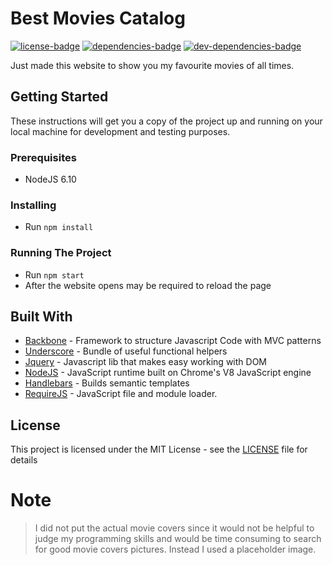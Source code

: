 # Best Movies Catalog

[![license-badge]][license]
[![dependencies-badge]][dependencies]
[![dev-dependencies-badge]][dev-dependencies]

Just made this website to show you my favourite movies of all times.

## Getting Started

These instructions will get you a copy of the project up and running on your local machine for 
development and testing purposes.

### Prerequisites

- NodeJS 6.10

### Installing

- Run `npm install`

### Running The Project

- Run `npm start`
- After the website opens may be required to reload the page

## Built With

* [Backbone](http://backbonejs.org/) - Framework to structure Javascript Code with MVC patterns
* [Underscore](http://underscorejs.org/) - Bundle of useful functional helpers
* [Jquery](https://jquery.com/) - Javascript lib that makes easy working with DOM
* [NodeJS](https://nodejs.org/) - JavaScript runtime built on Chrome's V8 JavaScript engine
* [Handlebars](http://handlebarsjs.com/) - Builds semantic templates
* [RequireJS](http://requirejs.org/) - JavaScript file and module loader.


## License

This project is licensed under the MIT License - see the 
[LICENSE][license] file for details

[license]: https://github.com/limaneto/node-study/blob/master/LICENSE
[license-badge]: https://img.shields.io/github/license/limaneto/backbone-study.svg
[dependencies-badge]: https://david-dm.org/limaneto/backbone-study.svg
[dependencies]: https://david-dm.org/limaneto/backbone-study.svg
[dev-dependencies-badge]: https://david-dm.org/limaneto/backbone-study/dev-status.svg
[dev-dependencies]: https://david-dm.org/limaneto/backbone-study?type=dev.

# Note

> I did not put the actual movie covers since it would not be helpful to judge my programming skills
> and would be time consuming to search for good movie covers pictures.
> Instead I used a placeholder image.